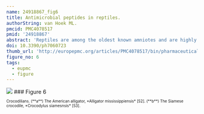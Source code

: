 ```yaml
---
name: 24918867_fig6
title: Antimicrobial peptides in reptiles.
authorString: van Hoek ML.
pmcid: PMC4078517
pmid: '24918867'
abstract: 'Reptiles are among the oldest known amniotes and are highly diverse in their morphology and ecological niches. These animals have an evolutionarily ancient innate-immune system that is of great interest to scientists trying to identify new and useful antimicrobial peptides. Significant work in the last decade in the fields of biochemistry, proteomics and genomics has begun to reveal the complexity of reptilian antimicrobial peptides. Here, the current knowledge about antimicrobial peptides in reptiles is reviewed, with specific examples in each of the four orders: Testudines (turtles and tortosises), Sphenodontia (tuataras), Squamata (snakes and lizards), and Crocodilia (crocodilans). Examples are presented of the major classes of antimicrobial peptides expressed by reptiles including defensins, cathelicidins, liver-expressed peptides (hepcidin and LEAP-2), lysozyme, crotamine, and others. Some of these peptides have been identified and tested for their antibacterial or antiviral activity; others are only predicted as possible genes from genomic sequencing. Bioinformatic analysis of the reptile genomes is presented, revealing many predicted candidate antimicrobial peptides genes across this diverse class. The study of how these ancient creatures use antimicrobial peptides within their innate immune systems may reveal new understandings of our mammalian innate immune system and may also provide new and powerful antimicrobial peptides as scaffolds for potential therapeutic development.'
doi: 10.3390/ph7060723
thumb_url: 'http://europepmc.org/articles/PMC4078517/bin/pharmaceuticals-07-00723-g006.gif'
figure_no: 6
tags:
  - eupmc
  - figure
---
```

<img src='http://europepmc.org/articles/PMC4078517/bin/pharmaceuticals-07-00723-g006.jpg' style='max-height: 300px'>
### Figure 6
<p style='font-size: 10px;'>Crocodilians. (**a**) The American alligator, *Alligator mississippiensis* [<xref rid="B52-pharmaceuticals-07-00723" ref-type="bibr">52</xref>]. (**b**) The Siamese crocodile, *Crocodylus siamesnsis* [<xref rid="B53-pharmaceuticals-07-00723" ref-type="bibr">53</xref>].</p>